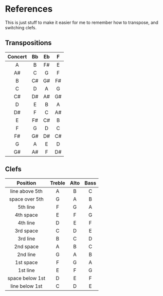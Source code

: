 
# References

This is just stuff to make it easier for me to remember how to transpose,
and switching clefs.

## Transpositions

| **Concert** | **Bb**   |  **Eb**  |  **F**  |
|:----------: | :--: | :--: | :--: |
| A           |  B   |  F#  |  E   |
| A#          |  C   |  G   |  F   |
| B           |  C#  |  G#  |  F#  |
| C           |  D   |  A   |  G   |
| C#          |  D#  |  A#  |  G#  |
| D           |  E   |  B   |  A   |
| D#          |  F   |  C   |  A#  |
| E           | F#   |  C#  |  B   |
| F           | G    |  D   |  C   |
| F#          | G#   |  D#  |  C#  |
| G           | A    |  E   |  D   |
| G#          | A#   |  F   |  D#  |




## Clefs


| **Position**    | **Treble**  | **Alto**  | **Bass** |
| :-----------:   | :---------: | :-------: | :------: |
| line above 5th  | A           | B         | C        |
| space over 5th  | G           | A         | B        |
| 5th line        | F           | G         | A        |
| 4th space       | E           | F         | G        |
| 4th line        | D           | E         | F        |
| 3rd space       | C           | D         | E        |
| 3rd line        | B           | C         | D        |
| 2nd space       | A           | B         | C        |
| 2nd line        | G           | A         | B        |
| 1st space       | F           | G         | A        |
| 1st line        | E           | F         | G        |
| space below 1st | D           | E         | F        |
| line below 1st  | C           | D         | E        |


